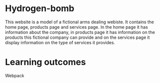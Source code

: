 # Hydrogen-bomb

This website is a model of a fictional arms dealing webiste.
It contains the home page, products page and services page.
In the home page it has information about the company, in products page it has information on the products this fictional company can provide and on the services page it display information on the type of services it provides.

# Learning outcomes
Webpack